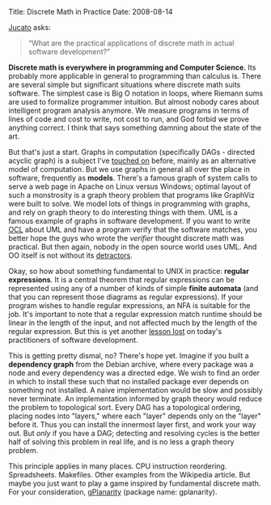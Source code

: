 Title: Discrete Math in Practice
Date: 2008-08-14

[Jucato][1] asks:

> “What are the practical applications of discrete math in actual software
development?”

**Discrete math is everywhere in programming and Computer Science.** Its
probably more applicable in general to programming than calculus is. There are
several simple but significant situations where discrete math suits software.
The simplest case is Big O notation in loops, where Riemann sums are used to
formalize programmer intuition. But almost nobody cares about intelligent
program analysis anymore. We measure programs in terms of lines of code and
cost to write, not cost to run, and God forbid we prove anything correct. I
think that says something damning about the state of the art.

But that's just a start. Graphs in computation (specifically DAGs - directed
acyclic graph) is a subject I've [touched on][2] before, mainly as an
alternative model of computation. But we use graphs in general all over the
place in software, frequently as **models**. There's a famous graph of system
calls to serve a web page in Apache on Linux versus Windows; optimal layout of
such a monstrosity is a graph theory problem that programs like GraphViz were
built to solve. We model lots of things in programming with graphs, and rely
on graph theory to do interesting things with them. UML is a famous example of
graphs in software development. If you want to write [OCL][3] about UML and
have a program verify that the software matches, you better hope the guys who
wrote the _verifier_ thought discrete math was practical. But then again,
nobody in the open source world uses UML. And OO itself is not without its
[detractors][4].

Okay, so how about something fundamental to UNIX in practice: **regular
expressions**. It is a central theorem that regular expressions can be
represented using any of a number of kinds of simple **finite automata** (and
that you can represent those diagrams as regular expressions). If your program
wishes to handle regular expressions, an NFA is suitable for the job. It's
important to note that a regular expression match runtime should be linear in
the length of the input, and not affected much by the length of the regular
expression. But this is yet another [lesson lost][5] on today's practitioners
of software development.

This is getting pretty dismal, no? There's hope yet. Imagine if you built a
**dependency graph** from the Debian archive, where every package was a node
and every dependency was a directed edge. We wish to find an order in which to
install these such that no installed package ever depends on something not
installed. A naive implementation would be slow and possibly never terminate.
An implementation informed by graph theory would reduce the problem to
topological sort. Every DAG has a topological ordering, placing nodes into
"layers," where each "layer" depends only on the "layer" before it. Thus you
can install the innermost layer first, and work your way out. But _only_ if
you have a DAG; detecting and resolving cycles is the better half of solving
this problem in real life, and is no less a graph theory problem.

This principle applies in many places. CPU instruction reordering.
Spreadsheets. Makefiles. Other examples from the Wikipedia article. But maybe
you just want to play a game inspired by fundamental discrete math. For your
consideration, [gPlanarity][6] (package name: gplanarity).

   [1]: http://jucato.org/blog/some-short-updates/

   [2]: //www.pwnguin.net/cooking-for-everybody.html

   [3]: http://en.wikipedia.org/wiki/Object_Constraint_Language

   [4]: http://steve-yegge.blogspot.com/2006/03/execution-in-kingdom-of-nouns.html

   [5]: http://swtch.com/~rsc/regexp/regexp1.html

   [6]: http://web.mit.edu/xiphmont/Public/gPlanarity.html

